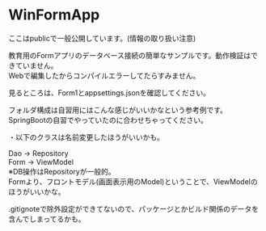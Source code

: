 # WinFormApp

ここはpublicで一般公開しています。(情報の取り扱い注意)

教育用のFormアプリのデータベース接続の簡単なサンプルです。動作検証はできていません。  
Webで編集したからコンパイルエラーしてたらすみません。

見るところは、Form1とappsettings.jsonを確認してください。

フォルダ構成は自習用にはこんな感じがいいかなという参考例です。SpringBootの自習でやっていたのに合わせちゃってください。



・以下のクラスは名前変更したほうがいいかも。

Dao → Repository  
Form → ViewModel  
※DB操作はRepositoryが一般的。  
Formより、フロントモデル(画面表示用のModel)ということで、ViewModelのほうがいいかな。




.gitignoteで除外設定ができてないので、パッケージとかビルド関係のデータを含んでしまってるかも。
